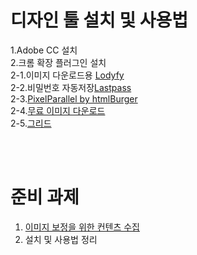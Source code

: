 ﻿# 디자인 툴 설치 및 사용법
1.Adobe CC 설치 <br/>
2.크롬 확장 플러그인 설치 <br/>
2-1.이미지 다운로드용 [Lodyfy](https://chrome.google.com/webstore/detail/loadify-smart-image-downl/kbohbdnooimgjlohmicjmoagppjdcbam)<br/>
2-2.비밀번호 자동저장[Lastpass](https://chrome.google.com/webstore/detail/lastpass-free-password-ma/hdokiejnpimakedhajhdlcegeplioahd)<br/>
2-3.[PixelParallel by htmlBurger](https://chrome.google.com/webstore/detail/pixelparallel-by-htmlburg/iffnoibnepbcloaaagchjonfplimpkob)<br/>
2-4.[무료 이미지 다운로드](https://unsplash.com/)<br/>
2-5.[그리드](http://gridcalculator.dk/)<br/>

<br/><br/>

# 준비 과제
1. [이미지 보정을 위한 컨텐츠 수집](https://unsplash.com)
2. 설치 및 사용법 정리
